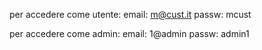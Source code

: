 per accedere come utente:
email: m@cust.it
passw: mcust

per accedere come admin:
email: 1@admin
passw: admin1
